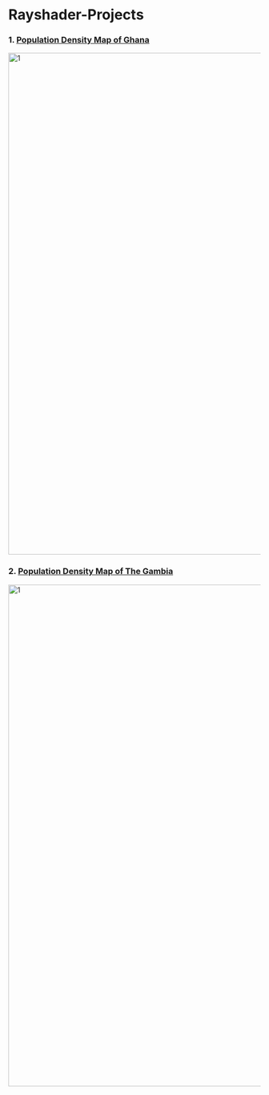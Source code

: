 # Rayshader-Projects
### 1. [Population Density Map of Ghana](https://github.com/jeffreyohene/Rayshader-Projects/blob/main/scripts/ghana.r)
<img align="center" src="https://user-images.githubusercontent.com/103119258/218310787-9385fc5e-cc06-4e8f-81e2-61ec95d7c38c.jpg" alt="1" height="1000" width="1000" style="max-width: 100%;">

### 2. [Population Density Map of The Gambia](https://github.com/jeffreyohene/Rayshader-Projects/blob/main/scripts/gambia.R)
<img align="center" src="https://github.com/jeffreyohene/Maps/blob/main/map_images/gambie.png?raw=true" alt="1" height="1000" width="1000" style="max-width: 100%;">

